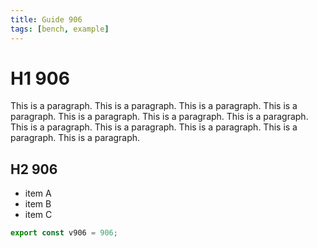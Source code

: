 ```yaml
---
title: Guide 906
tags: [bench, example]
---
```


# H1 906

This is a paragraph. This is a paragraph. This is a paragraph. This is a paragraph. This is a paragraph. This is a paragraph. This is a paragraph. This is a paragraph. This is a paragraph. This is a paragraph. This is a paragraph. This is a paragraph. 

## H2 906

- item A
- item B
- item C

```ts
export const v906 = 906;
```